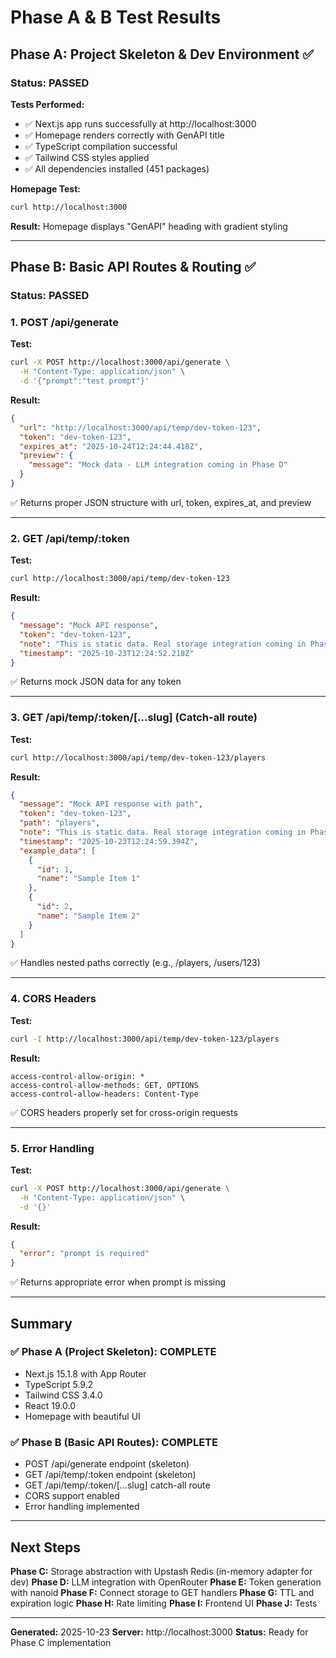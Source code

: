 # Phase A & B Test Results

## Phase A: Project Skeleton & Dev Environment ✅

### Status: PASSED

**Tests Performed:**
- ✅ Next.js app runs successfully at http://localhost:3000
- ✅ Homepage renders correctly with GenAPI title
- ✅ TypeScript compilation successful
- ✅ Tailwind CSS styles applied
- ✅ All dependencies installed (451 packages)

**Homepage Test:**
```bash
curl http://localhost:3000
```
**Result:** Homepage displays "GenAPI" heading with gradient styling

---

## Phase B: Basic API Routes & Routing ✅

### Status: PASSED

### 1. POST /api/generate

**Test:**
```bash
curl -X POST http://localhost:3000/api/generate \
  -H "Content-Type: application/json" \
  -d '{"prompt":"test prompt"}'
```

**Result:**
```json
{
  "url": "http://localhost:3000/api/temp/dev-token-123",
  "token": "dev-token-123",
  "expires_at": "2025-10-24T12:24:44.418Z",
  "preview": {
    "message": "Mock data - LLM integration coming in Phase D"
  }
}
```
✅ Returns proper JSON structure with url, token, expires_at, and preview

---

### 2. GET /api/temp/:token

**Test:**
```bash
curl http://localhost:3000/api/temp/dev-token-123
```

**Result:**
```json
{
  "message": "Mock API response",
  "token": "dev-token-123",
  "note": "This is static data. Real storage integration coming in Phase C",
  "timestamp": "2025-10-23T12:24:52.218Z"
}
```
✅ Returns mock JSON data for any token

---

### 3. GET /api/temp/:token/[...slug] (Catch-all route)

**Test:**
```bash
curl http://localhost:3000/api/temp/dev-token-123/players
```

**Result:**
```json
{
  "message": "Mock API response with path",
  "token": "dev-token-123",
  "path": "players",
  "note": "This is static data. Real storage integration coming in Phase C",
  "timestamp": "2025-10-23T12:24:59.394Z",
  "example_data": [
    {
      "id": 1,
      "name": "Sample Item 1"
    },
    {
      "id": 2,
      "name": "Sample Item 2"
    }
  ]
}
```
✅ Handles nested paths correctly (e.g., /players, /users/123)

---

### 4. CORS Headers

**Test:**
```bash
curl -I http://localhost:3000/api/temp/dev-token-123/players
```

**Result:**
```
access-control-allow-origin: *
access-control-allow-methods: GET, OPTIONS
access-control-allow-headers: Content-Type
```
✅ CORS headers properly set for cross-origin requests

---

### 5. Error Handling

**Test:**
```bash
curl -X POST http://localhost:3000/api/generate \
  -H "Content-Type: application/json" \
  -d '{}'
```

**Result:**
```json
{
  "error": "prompt is required"
}
```
✅ Returns appropriate error when prompt is missing

---

## Summary

### ✅ Phase A (Project Skeleton): COMPLETE
- Next.js 15.1.8 with App Router
- TypeScript 5.9.2
- Tailwind CSS 3.4.0
- React 19.0.0
- Homepage with beautiful UI

### ✅ Phase B (Basic API Routes): COMPLETE
- POST /api/generate endpoint (skeleton)
- GET /api/temp/:token endpoint (skeleton)
- GET /api/temp/:token/[...slug] catch-all route
- CORS support enabled
- Error handling implemented

---

## Next Steps

**Phase C:** Storage abstraction with Upstash Redis (in-memory adapter for dev)
**Phase D:** LLM integration with OpenRouter
**Phase E:** Token generation with nanoid
**Phase F:** Connect storage to GET handlers
**Phase G:** TTL and expiration logic
**Phase H:** Rate limiting
**Phase I:** Frontend UI
**Phase J:** Tests

---

**Generated:** 2025-10-23
**Server:** http://localhost:3000
**Status:** Ready for Phase C implementation
